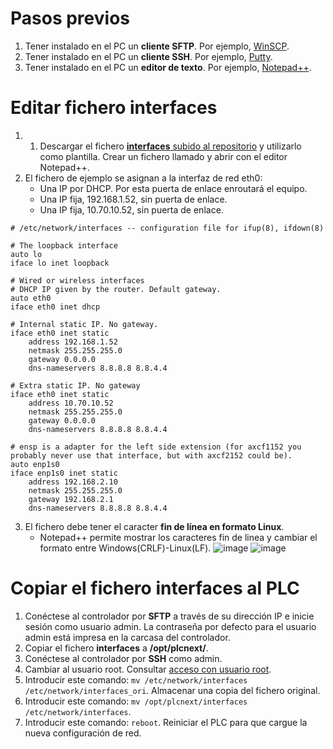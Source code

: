# Pasos previos
1. Tener instalado en el PC un __cliente SFTP__. Por ejemplo, [WinSCP](https://winscp.net/eng/download.php).
2. Tener instalado en el PC un __cliente SSH__. Por ejemplo, [Putty](https://www.chiark.greenend.org.uk/~sgtatham/putty/latest.html).
3. Tener instalado en el PC un __editor de texto__. Por ejemplo, [Notepad++](https://notepad-plus-plus.org/downloads/).

# Editar fichero interfaces
1. 1. Descargar el fichero [__interfaces__ subido al repositorio](files/interfaces) y utilizarlo como plantilla. Crear un fichero llamado  y abrir con el editor Notepad++.
2. El fichero de ejemplo se asignan a la interfaz de red eth0:
   - Una IP por DHCP. Por esta puerta de enlace enroutará el equipo.
   - Una IP fija, 192.168.1.52, sin puerta de enlace.
   - Una IP fija, 10.70.10.52, sin puerta de enlace.

```
# /etc/network/interfaces -- configuration file for ifup(8), ifdown(8)

# The loopback interface
auto lo
iface lo inet loopback

# Wired or wireless interfaces
# DHCP IP given by the router. Default gateway.
auto eth0
iface eth0 inet dhcp

# Internal static IP. No gateway.
iface eth0 inet static
    address 192.168.1.52
    netmask 255.255.255.0
    gateway 0.0.0.0
    dns-nameservers 8.8.8.8 8.8.4.4

# Extra static IP. No gateway
iface eth0 inet static
    address 10.70.10.52
    netmask 255.255.255.0
    gateway 0.0.0.0
    dns-nameservers 8.8.8.8 8.8.4.4

# ensp is a adapter for the left side extension (for axcf1152 you probably never use that interface, but with axcf2152 could be).
auto enp1s0
iface enp1s0 inet static
    address 192.168.2.10
    netmask 255.255.255.0
    gateway 192.168.2.1
    dns-nameservers 8.8.8.8 8.8.4.4
```

3. El fichero debe tener el caracter __fin de línea en formato Linux__.
   - Notepad++ permite mostrar los caracteres fin de linea y cambiar el formato entre Windows(CRLF)-Linux(LF). 
    ![image](https://github.com/JaviPxc/LinuxOnPLCnext/assets/46561573/191c7472-d26b-4ee2-aec3-a9545972b3c1)
    ![image](https://github.com/JaviPxc/LinuxOnPLCnext/assets/46561573/84fe1d5c-24eb-4acd-96f1-e1d23b228b4b)

# Copiar el fichero interfaces al PLC
1. Conéctese al controlador por __SFTP__ a través de su dirección IP e inicie sesión como usuario admin. La contraseña por defecto para el usuario admin está impresa en la carcasa del controlador.
2. Copiar el fichero __interfaces__ a __/opt/plcnext/__.
3. Conéctese al controlador por __SSH__ como admin.
4. Cambiar al usuario root. Consultar [acceso con usuario root](https://github.com/JaviPxc/LinuxOnPLCnext/blob/main/Acceso_con_usuario_root.md).
5. Introducir este comando: ```mv /etc/network/interfaces /etc/network/interfaces_ori```. Almacenar una copia del fichero original.
6. Introducir este comando: ```mv /opt/plcnext/interfaces /etc/network/interfaces```.
7. Introducir este comando: ```reboot```. Reiniciar el PLC para que cargue la nueva configuración de red.

